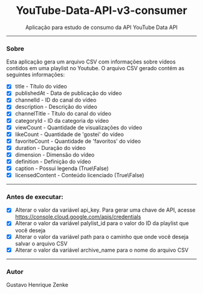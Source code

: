 <h1 align="center">YouTube-Data-API-v3-consumer</h1>
<p align="center"> Aplicação para estudo de consumo da API YouTube Data API </p>

_________________________________________________________________________________________________________________________________________________

### Sobre
<p> Esta aplicação gera um arquivo CSV com informações sobre vídeos contidos em uma playlist no Youtube. O arquivo CSV gerado contém as seguintes informações:</p>

- [x] title - Título do vídeo
- [x] publishedAt - Data de publicação do vídeo
- [x] channelId - ID do canal do vídeo
- [x] description - Descrição do vídeo
- [x] channelTitle - Título do canal do vídeo
- [x] categoryId - ID da categoria dp vídeo
- [x] viewCount - Quantidade de visualizações do vídeo
- [x] likeCount - Quantidade de 'gostei' do vídeo
- [x] favoriteCount - Quantidade de 'favoritos' do vídeo
- [x] duration - Duração do vídeo
- [x] dimension - Dimensão do vídeo
- [x] definition - Definição do vídeo
- [x] caption - Possui legenda (True\False)
- [x] licensedContent - Conteúdo licenciado (True\False)
_________________________________________________________________________________________________________________________________________________


### Antes de executar:
- [x] Alterar o valor da variável api_key. Para gerar uma chave de API, acesse https://console.cloud.google.com/apis/credentials
- [x] Alterar o valor da variável palylist_id para o valor do ID da playlist que você deseja
- [x] Alterar o valor da variável path para o caminho que onde você deseja salvar o arquivo CSV
- [x] Alterar o valor da variável archive_name para o nome do arquivo CSV

_________________________________________________________________________________________________________________________________________________

### Autor
<p>Gustavo Henrique Zenke</p>
